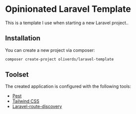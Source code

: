 # Opinionated Laravel Template

This is a template I use when starting a new Laravel project..

## Installation

You can create a new project via composer:

```bash
composer create-project oliverds/laravel-template
```

## Toolset

The created application is configured with the following tools:

- [Pest](https://pestphp.com)
- [Tailwind CSS](https://tailwindcss.com)
- [Laravel-route-discovery](https://spatie.be/docs/laravel-route-discovery)
